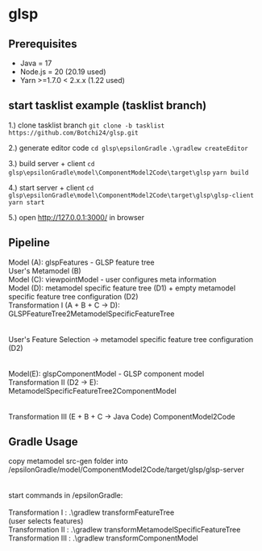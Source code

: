 # glsp


## Prerequisites

  - Java = 17
  - Node.js = 20 (20.19 used)
  - Yarn >=1.7.0 < 2.x.x (1.22 used)

## start tasklist example (tasklist branch)

  1.) clone tasklist branch
  ``git clone -b tasklist https://github.com/Botchi24/glsp.git``
  
  2.) generate editor code
  ``cd glsp\epsilonGradle``
  ``.\gradlew createEditor``
  
  3.) build server + client
  ``cd glsp\epsilonGradle\model\ComponentModel2Code\target\glsp``
  ``yarn build``
  
  4.) start server + client
  ``cd glsp\epsilonGradle\model\ComponentModel2Code\target\glsp\glsp-client``
  ``yarn start``

  5.) open http://127.0.0.1:3000/ in browser

## Pipeline

  Model (A): glspFeatures - GLSP feature tree <br>
  User's Metamodel (B) <br>
  Model (C): viewpointModel - user configures meta information <br>
  Model (D): metamodel specific feature tree (D1) + empty metamodel specific feature tree configuration (D2) <br>
  Transformation I (A + B + C -> D): GLSPFeatureTree2MetamodelSpecificFeatureTree <br>
  <br>
  <br>
  User's Feature Selection -> metamodel specific feature tree configuration (D2) <br>
  <br>
  <br>
  Model(E): glspComponentModel - GLSP component model <br>
  Transformation II (D2 -> E): MetamodelSpecificFeatureTree2ComponentModel <br>
  <br>
  <br>
  Transformation III (E + B + C -> Java Code) ComponentModel2Code <br>


## Gradle Usage

  copy metamodel src-gen folder into /epsilonGradle/model/ComponentModel2Code/target/glsp/glsp-server <br>
  <br>
  <br>
  start commands in /epsilonGradle: <br>
  <br>
  Transformation I : .\gradlew transformFeatureTree <br>
  (user selects features) <br>
  Transformation II : .\gradlew transformMetamodelSpecificFeatureTree <br>
  Transformation III : .\gradlew transformComponentModel <br>